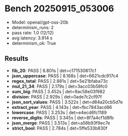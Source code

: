 # Bench 20250915_053006
- Model: openai/gpt-oss-20b
- determinism_runs: 2
- pass rate: 1.0 (12/12)
- avg latency: 3.914 s
- determinism_ok: True

## Results
- **fib_20**: PASS | 6.801s | det=c171530817c1
- **json_uppercase**: PASS | 8.168s | det=6621cdc917c4
- **regex_total**: PASS | 2.881s | det=5e21bfaba73c
- **mul_21_34**: PASS | 2.179s | det=3acc03b58fc0
- **sum_big**: PASS | 3.452s | det=9ac58e03f982
- **division**: PASS | 2.929s | det=0ade7c2cf97f
- **json_sort_values**: PASS | 3.522s | det=d84a20cb5d7e
- **extract_year**: PASS | 4.143s | det=fbc7843acd86
- **lowercase**: PASS | 3.253s | det=e4ecd6fc1189
- **reverse_digits**: PASS | 3.345s | det=8f7a4cf1d8fb
- **json_merge**: PASS | 3.513s | det=a58b93f9ec7e
- **strict_bool**: PASS | 2.784s | det=5ffe533b830f